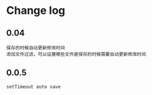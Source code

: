 # Change log

## 0.04
    保存的时候自动更新修改时间
    添加文件过滤，可以设置哪些文件是保存的时候需要自动更新修改时间

## 0.0.5
    setTimeout auto save
